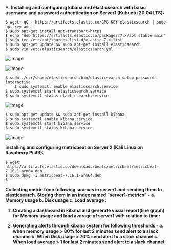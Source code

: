 A. **Installing and configuring kibana and elasticsearch with basic username and password authentication on Server1 (Kubuntu 20.04 LTS):**

	$ wget -qO - https://artifacts.elastic.co/GPG-KEY-elasticsearch | sudo apt-key add -
 	$ sudo apt-get install apt-transport-https
 	$ echo "deb https://artifacts.elastic.co/packages/7.x/apt stable main" | sudo tee /etc/apt/sources.list.d/elastic-7.x.list
 	$ sudo apt-get update && sudo apt-get install elasticsearch
	$ sudo vim /etc/elasticsearch/elasticsearch.yml
	
![image](https://user-images.githubusercontent.com/34814966/146120647-128a81e0-cce2-491f-9464-318098618d52.png)

![image](https://user-images.githubusercontent.com/34814966/146120065-bb926ed9-4d2d-4ee1-bd18-56d88ab55d03.png)

	$ sudo ./usr/share/elasticsearch/bin/elasticsearch-setup-passwords interactive
        $ sudo systemctl enable elasticsearch.service
	$ sudo systemctl start elasticsearch.service
	$ sudo systemctl status elasticsearch.service 
					
![image](https://user-images.githubusercontent.com/34814966/146002609-95035a94-9a71-4712-a99e-3581e4a4ee7a.png)
				
	$ sudo apt-get update && sudo apt-get install kibana
	$ sudo systemctl enable kibana.service
	$ sudo systemctl start kibana.service
	$ sudo systemctl status kibana.service

![image](https://user-images.githubusercontent.com/34814966/146047446-f16c0eb4-26cb-4ce5-95a5-80bd8a2f2dad.png)

  **installing and configuring metricbeat on Server 2 (Kali Linux on Raspberry Pi 4B):**
	
	$ wget https://artifacts.elastic.co/downloads/beats/metricbeat/metricbeat-7.16.1-arm64.deb
   	$ sudo dpkg -i metricbeat-7.16.1-arm64.deb
	$ 


  **Collecting metric from following sources in server1 and sending them to elasticsearch. Storing them in an index named "server1-metrics" - 
          a. Memory usage 
          b. Disk usage 
          c. Load average :**


  
  
1. **Creating a dashboard in kibana and generate visual report(line graph) for Memory usage and load average of server1 with relation to time:**



2. **Generating alerts through kibana system for following thresholds - 
          a. when memory usage > 80% for last 2 minutes send alert to a slack channel 
          b. When Disk usage > 70% send alert to a slack channel 
          c. When load average > 1 for last 2 minutes send alert to a slack channel:**
          
        
